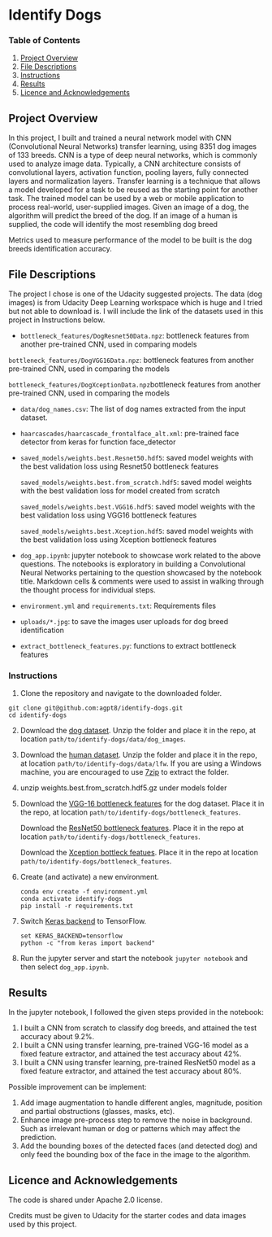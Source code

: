 # Identify Dogs

### Table of Contents

1. [Project Overview](#motivation)
2. [File Descriptions](#files)
3. [Instructions](#instructions)
4. [Results](#results)
5. [Licence and Acknowledgements](#license_acknowledgements)

<a name="motivation"></a>
## Project Overview

In this project, I built and trained a neural network model with CNN (Convolutional Neural Networks) transfer learning, using 8351 dog images of 133 breeds. CNN is a type of deep neural networks, which is commonly used to analyze image data. Typically, a CNN architecture consists of convolutional layers, activation function, pooling layers, fully connected layers and normalization layers. Transfer learning is a technique that allows a model developed for a task to be reused as the starting point for another task. The trained model can be used by a web or mobile application to process real-world, user-supplied images. Given an image of a dog, the algorithm will predict the breed of the dog. If an image of a human is supplied, the code will identify the most resembling dog breed

Metrics used to measure performance of the model to be built is the dog breeds identification accuracy.

<a name="files"></a>
## File Descriptions 

The project I chose is one of the Udacity suggested projects. The data (dog images) is from Udacity Deep Learning workspace which is huge and I tried but not able to download is. I will include the link of the datasets used in this project in Instructions below.

- `bottleneck_features/DogResnet50Data.npz`: bottleneck features from another
 pre-trained CNN, used in comparing models
 
 `bottleneck_features/DogVGG16Data.npz`: bottleneck features from another
  pre-trained CNN, used in comparing the models
 
 `bottleneck_features/DogXceptionData.npz`bottleneck features from another
  pre-trained CNN, used in comparing the models

- `data/dog_names.csv`: The list of dog names extracted from the input
 dataset.

- `haarcascades/haarcascade_frontalface_alt.xml`: pre-trained face detector
 from keras for function face_detector

- `saved_models/weights.best.Resnet50.hdf5`: saved model weights with the best validation loss using Resnet50 bottleneck features
    
  `saved_models/weights.best.from_scratch.hdf5`: saved model weights with
    the best validation loss for model created from scratch

  `saved_models/weights.best.VGG16.hdf5`: saved model weights with the best
   validation loss using VGG16 bottleneck features
  
  `saved_models/weights.best.Xception.hdf5`: saved model weights with the best
   validation loss using Xception bottleneck features
    
- `dog_app.ipynb`: jupyter notebook to showcase work related to the above questions. The notebooks is exploratory in building a Convolutional Neural Networks pertaining to the question showcased by the notebook title. Markdown cells & comments were used to assist in walking through the thought process for individual steps.

- `environment.yml` and `requirements.txt`: Requirements files

- `uploads/*.jpg`: to save the images user uploads for dog breed identification

- `extract_bottleneck_features.py`: functions to extract bottleneck features

<a name="instructions"></a>
### Instructions

1. Clone the repository and navigate to the downloaded folder.

```commandline
git clone git@github.com:agpt8/identify-dogs.git
cd identify-dogs
```

2. Download the [dog dataset](https://s3-us-west-1.amazonaws.com/udacity-aind/dog-project/dogImages.zip).  Unzip the folder and place it in the repo, at location `path/to/identify-dogs/data/dog_images`. 

3. Download the [human dataset](https://s3-us-west-1.amazonaws.com/udacity-aind/dog-project/lfw.zip).  Unzip the folder and place it in the repo, at location `path/to/identify-dogs/data/lfw`.  If you are using a Windows machine, you are encouraged to use [7zip](http://www.7-zip.org/) to extract the folder. 

4. unzip weights.best.from_scratch.hdf5.gz under models folder

5. Download the [VGG-16 bottleneck features](https://s3-us-west-1.amazonaws.com/udacity-aind/dog-project/DogVGG16Data.npz) for the dog dataset. Place it in the repo, at location `path/to/identify-dogs/bottleneck_features`.
   
   Download the [ResNet50 bottleneck features](https://s3-us-west-1.amazonaws.com/udacity-aind/dog-project/DogResnet50Data.npz). Place it in the repo
    at location `path/to/identify-dogs/bottleneck_features`.
   
   Download the [Xception bottleck featues](https://s3-us-west-1.amazonaws.com/udacity-aind/dog-project/DogXceptionData.npz). Place it in the repo
    at location `path/to/identify-dogs/bottleneck_features`.

6. Create (and activate) a new environment.
    
    ```commandline
    conda env create -f environment.yml
    conda activate identify-dogs
    pip install -r requirements.txt
    ```

7. Switch [Keras backend](https://keras.io/backend/) to TensorFlow. 
    ```commandline
    set KERAS_BACKEND=tensorflow
    python -c "from keras import backend"
   ```

8. Run the jupyter server and start the notebook `jupyter notebook` and then
 select `dog_app.ipynb`.

<a name="results"></a>
## Results

In the jupyter notebook, I followed the given steps provided in the notebook:
1. I built a CNN from scratch to classify dog breeds, and attained the test accuracy about 9.2%.
2. I built a CNN using transfer learning, pre-trained VGG-16   model as a fixed feature extractor, and attained the test accuracy about 42%.
2. I built a CNN using transfer learning, pre-trained ResNet50 model as a fixed feature extractor, and attained the test accuracy about 80%.

Possible improvement can be implement:
1. Add image augmentation to handle different angles, magnitude, position and
 partial obstructions (glasses, masks, etc).
2. Enhance image pre-process step to remove the noise in background. Such as
 irrelevant human or dog or patterns which may affect the prediction.
3. Add the bounding boxes of the detected faces (and detected dog) and only feed the bounding box of the face in the image to the algorithm.


<a name="license_acknowledgements"></a>
## Licence and Acknowledgements

The code is shared under Apache 2.0 license.

Credits must be given to Udacity for the starter codes and data images used by this project.

